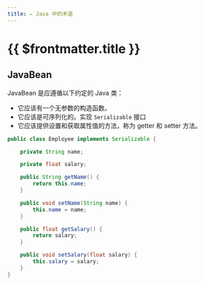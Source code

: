 ```yaml
---
title: ✏️ Java 中的术语
---
```


# {{ $frontmatter.title }}

## JavaBean

JavaBean 是应遵循以下约定的 Java 类：

- 它应该有一个无参数的构造函数。
- 它应该是可序列化的。实现 `Serializable` 接口
- 它应该提供设置和获取属性值的方法，称为 getter 和 setter 方法。

```java
public class Employee implements Serializable {

    private String name;

    private float salary;

    public String getName() {
        return this.name;
    }

    public void setName(String name) {
        this.name = name;
    }

    public float getSalary() {
        return salary;
    }

    public void setSalary(float salary) {
        this.salary = salary;
    }
}
```
